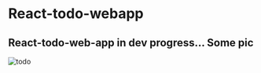 # React-todo-webapp
React-todo-web-app in dev progress...
Some pic
------
![todo](https://cloud.githubusercontent.com/assets/23314692/24072811/6b3f3c16-0bf5-11e7-9597-443c8f18155e.jpg)


